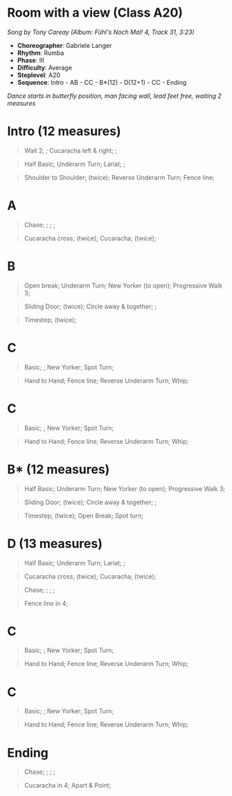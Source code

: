 # Room with a view (Class A20)
*Song by Tony Careay (Album: Fühl's Noch Mal! 4, Track 31, 3:23)*

* **Choreographer**: Gabriele Langer
* **Rhythm**: Rumba
* **Phase**: III
* **Difficulty**: Average
* **Steplevel**: A20
* **Sequence**: Intro - AB - CC - B*(12) - D(12+1) - CC - Ending

*Dance starts in butterfly position, man facing wall, lead feet free, waiting 2 measures*

# Intro (12 measures)

> Wait 2; ; Cucaracha left & right; ;

> Half Basic; Underarm Turn; Lariat; ;

> Shoulder to Shoulder; (twice); Reverse Underarm Turn; Fence line;

# A

> Chase; ; ; ;

> Cucaracha cross; (twice); Cucaracha; (twice);

# B

> Open break; Underarm Turn; New Yorker (to open); Progressive Walk 3;

> Sliding Door; (twice); Circle away & together; ;

> Timestep; (twice);

# C

> Basic; ; New Yorker; Spot Turn;

> Hand to Hand; Fence line; Reverse Underarm Turn; Whip;

# C

> Basic; ; New Yorker; Spot Turn;

> Hand to Hand; Fence line; Reverse Underarm Turn; Whip;

# B* (12 measures)

> Half Basic; Underarm Turn; New Yorker (to open); Progressive Walk 3;

> Sliding Door; (twice); Circle away & together; ;

> Timestep; (twice); Open Break; Spot turn;

# D (13 measures)

> Half Basic; Underarm Turn; Lariat; ;

> Cucaracha cross; (twice); Cucaracha; (twice);

> Chase; ; ; ;

> Fence line in 4;

# C

> Basic; ; New Yorker; Spot Turn;

> Hand to Hand; Fence line; Reverse Underarm Turn; Whip;

# C

> Basic; ; New Yorker; Spot Turn;

> Hand to Hand; Fence line; Reverse Underarm Turn; Whip;

# Ending

> Chase; ; ; ;

> Cucaracha in 4; Apart & Point;

<meta name="x:audio-file" content="t/Tony Carey/Tony Carey - Room with a View.mp3">